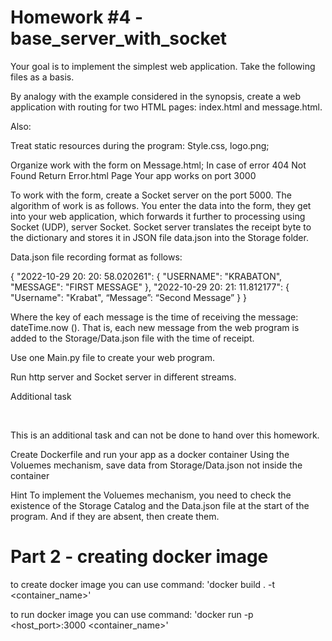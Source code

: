 # Homework #4 - base_server_with_socket 


Your goal is to implement the simplest web application. 
Take the following files as a basis.

By analogy with the example considered in the synopsis, 
create a web application with routing for two HTML pages: 
index.html and message.html.

Also:

Treat static resources during the program: Style.css, logo.png;

Organize work with the form on Message.html;
In case of error 404 Not Found Return Error.html Page
Your app works on port 3000

To work with the form, create a Socket server on the port 5000. 
The algorithm of work is as follows. You enter the data into the form, 
they get into your web application, which forwards it further to processing 
using Socket (UDP), server Socket. Socket server translates the receipt 
byte to the dictionary and stores it in JSON file data.json into the Storage folder.

Data.json file recording format as follows:

{
 "2022-10-29 20: 20: 58.020261": {
 "USERNAME": "KRABATON",
 "MESSAGE": "FIRST MESSAGE"
 },
 "2022-10-29 20: 21: 11.812177": {
 "Username": "Krabat",
 “Message”: “Second Message”
 }
}

Where the key of each message is the time of receiving the message: dateTime.now (). 
That is, each new message from the web program is added to the Storage/Data.json file 
with the time of receipt.

Use one Main.py file to create your web program.

Run http server and Socket server in different streams.

Additional task

​

This is an additional task and can not be done to hand over this homework.

Create Dockerfile and run your app as a docker container
Using the Voluemes mechanism, save data from Storage/Data.json not inside the container

Hint
To implement the Voluemes mechanism, you need to check the existence of the Storage 
Catalog and the Data.json file at the start of the program. And if they are absent, 
then create them.


# Part 2 - creating docker image

to create docker image you can use command:
'docker build . -t <container_name>'

to run docker image you can use command:
'docker run -p <host_port>:3000 <container_name>'


